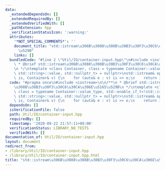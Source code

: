 ```yaml
---
data:
  _extendedDependsOn: []
  _extendedRequiredBy: []
  _extendedVerifiedWith: []
  _pathExtension: hpp
  _verificationStatusIcon: ':warning:'
  attributes:
    '*NOT_SPECIAL_COMMENTS*': ''
    document_title: "std::istream\u306B\u3088\u308B\u30B3\u30F3\u30C6\u30CA\u306E\u5165\
      \u529B"
    links: []
  bundledCode: "#line 2 \"Util/IO/container-input.hpp\"\n#include <iostream>\n\n/**\n\
    \ * @brief std::istream\u306B\u3088\u308B\u30B3\u30F3\u30C6\u30CA\u306E\u5165\u529B\
    \n */\ntemplate <class Container, class = typename Container::value_type, std::enable_if_t<!std::is_same<Container,\
    \ std::string>::value, std::nullptr_t> = nullptr>\nstd::istream& operator>>(std::istream&\
    \ is, Container& v) {\n    for (auto& e : v) is >> e;\n    return is;\n}\n"
  code: "#pragma once\n#include <iostream>\n\n/**\n * @brief std::istream\u306B\u3088\
    \u308B\u30B3\u30F3\u30C6\u30CA\u306E\u5165\u529B\n */\ntemplate <class Container,\
    \ class = typename Container::value_type, std::enable_if_t<!std::is_same<Container,\
    \ std::string>::value, std::nullptr_t> = nullptr>\nstd::istream& operator>>(std::istream&\
    \ is, Container& v) {\n    for (auto& e : v) is >> e;\n    return is;\n}\n"
  dependsOn: []
  isVerificationFile: false
  path: Util/IO/container-input.hpp
  requiredBy: []
  timestamp: '2020-09-22 21:57:11+09:00'
  verificationStatus: LIBRARY_NO_TESTS
  verifiedWith: []
documentation_of: Util/IO/container-input.hpp
layout: document
redirect_from:
- /library/Util/IO/container-input.hpp
- /library/Util/IO/container-input.hpp.html
title: "std::istream\u306B\u3088\u308B\u30B3\u30F3\u30C6\u30CA\u306E\u5165\u529B"
---
```

